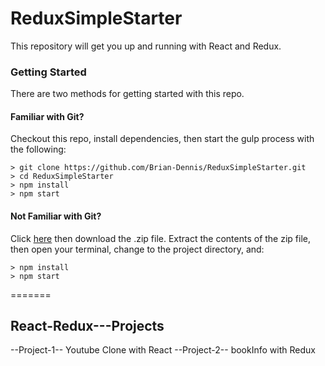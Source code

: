 # ReduxSimpleStarter
This repository will get you up and running with React and Redux.

### Getting Started

There are two methods for getting started with this repo.

#### Familiar with Git?
Checkout this repo, install dependencies, then start the gulp process with the following:

```
> git clone https://github.com/Brian-Dennis/ReduxSimpleStarter.git
> cd ReduxSimpleStarter
> npm install
> npm start
```

#### Not Familiar with Git?
Click [here](https://github.com/StephenGrider/ReactStarter) then download the .zip file.  Extract the contents of the zip file, then open your terminal, change to the project directory, and:

```
> npm install
> npm start
```
=======
## React-Redux---Projects

--Project-1-- Youtube Clone with React
--Project-2-- bookInfo with Redux
